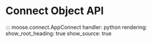 # Connect Object API

::: moose.connect.AppConnect
    handler: python
    rendering:
      show_root_heading: true
      show_source: true
